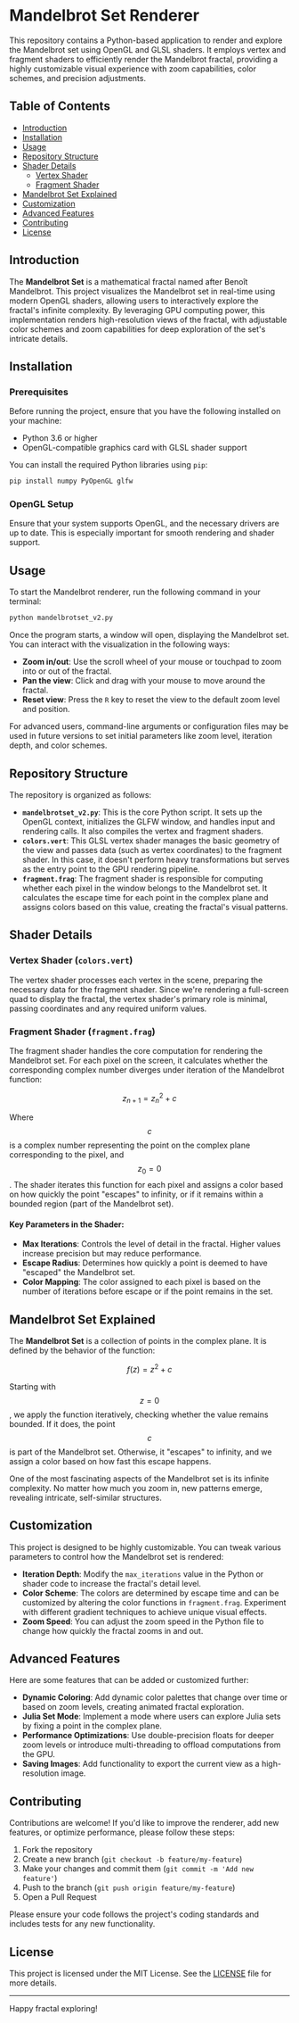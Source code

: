
# Mandelbrot Set Renderer

This repository contains a Python-based application to render and explore the Mandelbrot set using OpenGL and GLSL shaders. It employs vertex and fragment shaders to efficiently render the Mandelbrot fractal, providing a highly customizable visual experience with zoom capabilities, color schemes, and precision adjustments.

## Table of Contents

- [Introduction](#introduction)
- [Installation](#installation)
- [Usage](#usage)
- [Repository Structure](#repository-structure)
- [Shader Details](#shader-details)
  - [Vertex Shader](#vertex-shader)
  - [Fragment Shader](#fragment-shader)
- [Mandelbrot Set Explained](#mandelbrot-set-explained)
- [Customization](#customization)
- [Advanced Features](#advanced-features)
- [Contributing](#contributing)
- [License](#license)

## Introduction

The **Mandelbrot Set** is a mathematical fractal named after Benoît Mandelbrot. This project visualizes the Mandelbrot set in real-time using modern OpenGL shaders, allowing users to interactively explore the fractal's infinite complexity. By leveraging GPU computing power, this implementation renders high-resolution views of the fractal, with adjustable color schemes and zoom capabilities for deep exploration of the set's intricate details.

## Installation

### Prerequisites

Before running the project, ensure that you have the following installed on your machine:

- Python 3.6 or higher
- OpenGL-compatible graphics card with GLSL shader support

You can install the required Python libraries using `pip`:

```bash
pip install numpy PyOpenGL glfw
```

### OpenGL Setup

Ensure that your system supports OpenGL, and the necessary drivers are up to date. This is especially important for smooth rendering and shader support.

## Usage

To start the Mandelbrot renderer, run the following command in your terminal:

```bash
python mandelbrotset_v2.py
```

Once the program starts, a window will open, displaying the Mandelbrot set. You can interact with the visualization in the following ways:

- **Zoom in/out**: Use the scroll wheel of your mouse or touchpad to zoom into or out of the fractal.
- **Pan the view**: Click and drag with your mouse to move around the fractal.
- **Reset view**: Press the `R` key to reset the view to the default zoom level and position.

For advanced users, command-line arguments or configuration files may be used in future versions to set initial parameters like zoom level, iteration depth, and color schemes.

## Repository Structure

The repository is organized as follows:

- **`mandelbrotset_v2.py`**: This is the core Python script. It sets up the OpenGL context, initializes the GLFW window, and handles input and rendering calls. It also compiles the vertex and fragment shaders.
- **`colors.vert`**: This GLSL vertex shader manages the basic geometry of the view and passes data (such as vertex coordinates) to the fragment shader. In this case, it doesn't perform heavy transformations but serves as the entry point to the GPU rendering pipeline.
- **`fragment.frag`**: The fragment shader is responsible for computing whether each pixel in the window belongs to the Mandelbrot set. It calculates the escape time for each point in the complex plane and assigns colors based on this value, creating the fractal's visual patterns.

## Shader Details

### Vertex Shader (`colors.vert`)

The vertex shader processes each vertex in the scene, preparing the necessary data for the fragment shader. Since we're rendering a full-screen quad to display the fractal, the vertex shader's primary role is minimal, passing coordinates and any required uniform values.

### Fragment Shader (`fragment.frag`)

The fragment shader handles the core computation for rendering the Mandelbrot set. For each pixel on the screen, it calculates whether the corresponding complex number diverges under iteration of the Mandelbrot function:

$$z_{n+1} = z_n^2 + c$$

Where $$c$$ is a complex number representing the point on the complex plane corresponding to the pixel, and $$z_0 = 0$$. The shader iterates this function for each pixel and assigns a color based on how quickly the point "escapes" to infinity, or if it remains within a bounded region (part of the Mandelbrot set).

#### Key Parameters in the Shader:

- **Max Iterations**: Controls the level of detail in the fractal. Higher values increase precision but may reduce performance.
- **Escape Radius**: Determines how quickly a point is deemed to have "escaped" the Mandelbrot set.
- **Color Mapping**: The color assigned to each pixel is based on the number of iterations before escape or if the point remains in the set.

## Mandelbrot Set Explained

The **Mandelbrot Set** is a collection of points in the complex plane. It is defined by the behavior of the function:

$$f(z) = z^2 + c$$

Starting with $$z = 0$$, we apply the function iteratively, checking whether the value remains bounded. If it does, the point $$c$$ is part of the Mandelbrot set. Otherwise, it "escapes" to infinity, and we assign a color based on how fast this escape happens.

One of the most fascinating aspects of the Mandelbrot set is its infinite complexity. No matter how much you zoom in, new patterns emerge, revealing intricate, self-similar structures.

## Customization

This project is designed to be highly customizable. You can tweak various parameters to control how the Mandelbrot set is rendered:

- **Iteration Depth**: Modify the `max_iterations` value in the Python or shader code to increase the fractal's detail level.
- **Color Scheme**: The colors are determined by escape time and can be customized by altering the color functions in `fragment.frag`. Experiment with different gradient techniques to achieve unique visual effects.
- **Zoom Speed**: You can adjust the zoom speed in the Python file to change how quickly the fractal zooms in and out.

## Advanced Features

Here are some features that can be added or customized further:

- **Dynamic Coloring**: Add dynamic color palettes that change over time or based on zoom levels, creating animated fractal exploration.
- **Julia Set Mode**: Implement a mode where users can explore Julia sets by fixing a point in the complex plane.
- **Performance Optimizations**: Use double-precision floats for deeper zoom levels or introduce multi-threading to offload computations from the GPU.
- **Saving Images**: Add functionality to export the current view as a high-resolution image.

## Contributing

Contributions are welcome! If you'd like to improve the renderer, add new features, or optimize performance, please follow these steps:

1. Fork the repository
2. Create a new branch (`git checkout -b feature/my-feature`)
3. Make your changes and commit them (`git commit -m 'Add new feature'`)
4. Push to the branch (`git push origin feature/my-feature`)
5. Open a Pull Request

Please ensure your code follows the project's coding standards and includes tests for any new functionality.

## License

This project is licensed under the MIT License. See the [LICENSE](LICENSE) file for more details.

---

Happy fractal exploring!
